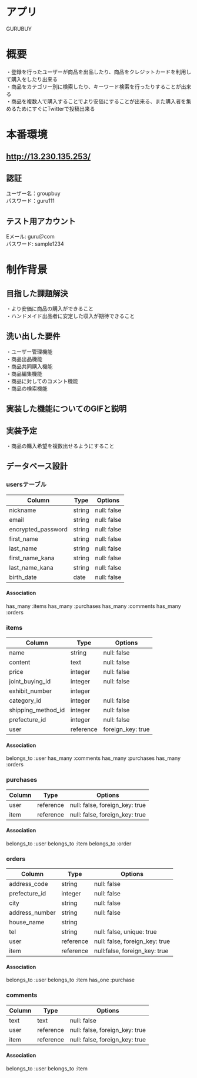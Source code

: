 # アプリ
  GURUBUY

# 概要
  ・登録を行ったユーザーが商品を出品したり、商品をクレジットカードを利用して購入をしたり出来る  
  ・商品をカテゴリー別に検索したり、キーワード検索を行ったりすることが出来る  
  ・商品を複数人で購入することでより安価にすることが出来る、また購入者を集めるためにすぐにTwitterで投稿出来る

# 本番環境 
  ## http://13.230.135.253/

  ## 認証  
  ユーザー名：groupbuy  
  パスワード：guru111  

  ## テスト用アカウント
  Eメール: guru＠com  
  パスワード: sample1234  

# 制作背景

## 目指した課題解決
  ・より安価に商品の購入ができること  
  ・ハンドメイド出品者に安定した収入が期待できること

## 洗い出した要件
  ・ユーザー管理機能  
  ・商品出品機能  
  ・商品共同購入機能  
  ・商品編集機能  
  ・商品に対してのコメント機能  
  ・商品の検索機能  

## 実装した機能についてのGIFと説明

## 実装予定  
  ・商品の購入希望を複数出せるようにすること　　

## データベース設計
### usersテーブル
| Column            | Type   | Options     |
| ----------------- | ------ | ----------- |
| nickname          | string | null: false |
| email             | string | null: false |
| encrypted_password| string | null: false |
| first_name        | string | null: false |
| last_name         | string | null: false |
| first_name_kana   | string | null: false |
| last_name_kana    | string | null: false |
| birth_date        | date   | null: false |

#### Association

has_many :items
has_many :purchases
has_many :comments
has_many :orders


### items
| Column             | Type    | Options           |
| ------------------ | ------- | ----------------- |
| name               | string  | null: false       |
| content            | text    | null: false       |
| price              | integer | null: false       |
| joint_buying_id    | integer | null: false       |
| exhibit_number     | integer |                   |
| category_id        | integer | null: false       |
| shipping_method_id | integer | null: false       |
| prefecture_id      | integer | null: false       |
| user               |reference| foreign_key: true |

#### Association

belongs_to :user
has_many   :comments
has_many   :purchases
has_many   :orders

### purchases
| Column          | Type    | Options                        |
| --------------- | ------- | ------------------------------ |
| user            |reference| null: false, foreign_key: true |
| item            |reference| null: false, foreign_key: true |

#### Association

belongs_to :user
belongs_to :item
belongs_to :order

### orders
| Column          | Type    | Options                        |
| --------------- | ------- | ------------------------------ |
| address_code    | string  | null: false                    |
| prefecture_id   | integer | null: false                    |
| city            | string  | null: false                    |
| address_number  | string  | null: false                    |
| house_name      | string  |                                |
| tel             | string  | null: false, unique: true      |
| user            |reference| null: false, foreign_key: true |
| item            |reference| null:false, foreign_key: true  |

#### Association

belongs_to :user
belongs_to :item
has_one    :purchase

### comments
| Column          | Type    | Options                        |
| --------------- | ------- | ------------------------------ |
| text            | text    | null: false                    |
| user            |reference| null: false, foreign_key: true |
| item            |reference| null: false, foreign_key: true |

#### Association

belongs_to :user
belongs_to :item

